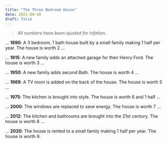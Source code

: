 ```yaml
---
title: "The Three Bedroom House"
date: 2021-09-30
draft: false
---
```

> *All numbers have been ajusted for infation.*

... **1890**: A 3 bedroom, 1 bath house built by a small family making 1 half per year. The house is worth 2 ...

... **1915**: A new family adds an attached garage for their Henry Ford. The house is worth 3 ...

... **1950**: A new family adds second Bath. The house is worth 4 ...

... **1969**: A TV room is added on the back of the house. The house is worth 5 ...

... **1975**: The kitchen is brought into style. The house is worth 6 and 1 half ...

... **2000**: The windows are replaced to save energy. The house is worth 7 ...

... **2012**: The kitchen and bathrooms are brought into the 21st century. The house is worth 8 ...

... **2020**: The house is rented to a small family making 1 half per year. The house is worth 9.
